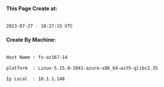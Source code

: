 
   
#### This Page Create at:

```bash

2023-07-27 - 18:27:15 UTC

```

#### Create By Machine:

```bash

Host Name : fv-az167-14

platform  : Linux-5.15.0-1041-azure-x86_64-with-glibc2.35

Ip Local  : 10.1.1.148

```

